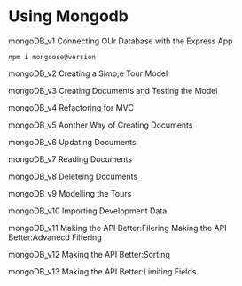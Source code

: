 # Using Mongodb


mongoDB_v1
Connecting OUr Database with the Express App

```
npm i mongoose@version
```


mongoDB_v2
Creating a Simp;e Tour Model

mongoDB_v3
Creating Documents and Testing the Model

mongoDB_v4
Refactoring for MVC

mongoDB_v5
Aonther Way of Creating Documents

mongoDB_v6
Updating Documents

mongoDB_v7
Reading Documents

mongoDB_v8
Deleteing Documents

mongoDB_v9
Modelling the Tours

mongoDB_v10
Importing Development Data

mongoDB_v11
Making the API Better:Filering
Making the API Better:Advanecd Filtering

mongoDB_v12
Making the API Better:Sorting

mongoDB_v13
Making the API Better:Limiting Fields